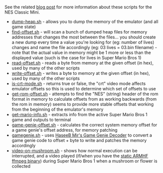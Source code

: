 See the related [blog post](https://www.hypn.za.net/blog/?p=1272) for more information about these scripts for the NES Classic Mini.

*   [dump-heap.sh](dump-heap.sh) - allows you to dump the memory of the emulator (and all game state)
*   [find-offset.sh](find-offset.sh) - will scan a bunch of dumped heap files for memory addresses that changes the most between the files... you should create a new dump every time a value you're looking for (eg: number of lives) changes and name the file accordingly (eg: 03 lives = 03.bin filename) - note that the actual value in memory might be 1 more or less than the displayed value (such is the case for lives in Super Mario Bros 1)
*   [read-offset.sh](read-offset.sh) - reads a byte from memory at the given offset (in hex), used by many of the other scripts
*   [write-offset.sh](write-offset.sh) - writes a byte to memory at the given offset (in hex), used by many of the other scripts
*   [is-crt-mode.sh](is-crt-mode.sh) - returns true or false, the "crt" video mode affects emulator offsets so this is used to determine which set of offsets to use
*   [get-rom-offset.sh](get-rom-offset.sh) - attempts to find the "NES" (string) header of the rom format in memory to calculate offsets from as working backwards (from the rom in memory) seems to provide more stable offsets that working from the beginning of the emulator's memory
*   [get-mario-info.sh](get-mario-info.sh) - extracts info from the active Super Mario Bros 1 game and outputs to terminal
*   [game-genie-offset.sh](gamegenie-offset.sh) - calculates the correct system memory offset for a game genie's offset address, for memory patching
*   [gamegenie.sh](gamegenie.sh) - uses [HaseeB Mir's Game Genie Decoder](https://github.com/haseeb-heaven/GameGenie_in_C) to convert a game genie code to offset + byte to write and patches the memory accordingly
*   [video-on-mushroom.sh](video-on-mushroom.sh) - shows how normal execution can be interrupted, and a video played (if/when you have the [static ARMHF ffmpeg binary](https://johnvansickle.com/ffmpeg/)) during Super Mario Bros 1 when a mushroom or flower is collected
